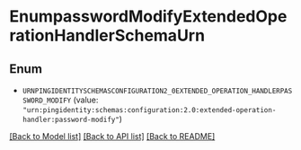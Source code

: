 # EnumpasswordModifyExtendedOperationHandlerSchemaUrn

## Enum


* `URNPINGIDENTITYSCHEMASCONFIGURATION2_0EXTENDED_OPERATION_HANDLERPASSWORD_MODIFY` (value: `"urn:pingidentity:schemas:configuration:2.0:extended-operation-handler:password-modify"`)


[[Back to Model list]](../README.md#documentation-for-models) [[Back to API list]](../README.md#documentation-for-api-endpoints) [[Back to README]](../README.md)


